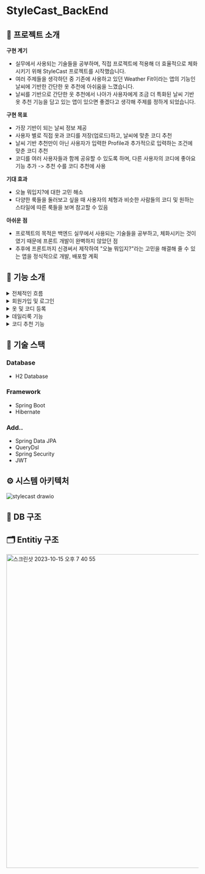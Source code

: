 # StyleCast_BackEnd

## 📖 프로젝트 소개

**구현 계기**

* 실무에서 사용되는 기술들을 공부하며, 직접 프로젝트에 적용해 더 효율적으로 체화시키기 위해 StyleCast 프로젝트를 시작했습니다.
* 여러 주제들을 생각하던 중 기존에 사용하고 있던 Weather Fit이라는 앱의 기능인 날씨에 기반한 간단한 옷 추천에 아쉬움을 느꼈습니다.
* 날씨를 기반으로 간단한 옷 추천에서 나아가 사용자에게 조금 더 특화된 날씨 기반 옷 추천 기능을 담고 있는 앱이 있으면 좋겠다고 생각해 주제를 정하게 되었습니다. 
 
**구현 목표**

* 가장 기반이 되는 날씨 정보 제공
* 사용자 별로 직접 옷과 코디를 저장(업로드)하고, 날씨에 맞춘 코디 추천
* 날씨 기반 추천만이 아닌 사용자가 입력한 Profile과 추가적으로 입력하는 조건에 맞춘 코디 추천
* 코디를 여러 사용자들과 함께 공유할 수 있도록 하며, 다른 사용자의 코디에 좋아요 기능 추가 -> 추천 수를 코디 추천에 사용

**기대 효과**
* 오늘 뭐입지?에 대한 고민 해소
* 다양한 룩들을 둘러보고 싶을 때 사용자의 체형과 비슷한 사람들의 코디 및 원하는 스타일에 따른 룩들을 보며 참고할 수 있음

**아쉬운 점**
* 프로젝트의 목적은 백엔드 실무에서 사용되는 기술들을 공부하고, 체화시키는 것이였기 때문에 프론트 개발이 완벽하지 않았던 점
* 추후에 프론트까지 신경써서 제작하여 "오늘 뭐입지?"라는 고민을 해결해 줄 수 있는 앱을 정식적으로 개발, 배포할 계획 

## 🔎 기능 소개
<details>
<summary>전체적인 흐름</summary>
<div markdown="1">
 
 ![전체적흐름](https://github.com/jaemin-shin02/StyleCast_BackEnd/assets/99861250/2faeab50-1c1a-4551-9da9-c6363ce1e381)

 
 * 해당 프로젝트의 전체적인 기능들의 흐름
 * GeocodingApi와 openWeatherMap api를 통해 위치 기반 날씨 정보 제공
 * 사용자의 Profile을 기반으로 코디 추천기능 제공
 * 다른 사용자들의 좋아요 즉, likes 수가 최소 10개 이상인 코디 추천
 * 날씨를 기반으로 여러 사용자들의 코디를 토대로 코디 추천
 * 사용자가 원하는 Style 지정시 해당 Style 코디들만 추천
 * 사용자가 등록한 코디와 옷에 BookMark 기능을 추가하여 선호하는 옷들을 사용자에게 선별 제공

</div>
</details>

<details>
<summary>회원가입 및 로그인</summary>
<div markdown="1">
 
 ![회원가입및로그인](https://github.com/19-21-40/KLtime_FrontEnd/assets/99861250/032deaa9-d901-4c3d-b2d6-19558df9b1a7)


* 회원가입 진행시 이메일 인증을 받으며 가입 성공시 로그인 페이지로 이동

***
 ![프로필설정](https://github.com/jaemin-shin02/StyleCast_BackEnd/assets/99861250/28b0b4a5-5186-4280-a5af-b5d5a7cb7c8c)


* 회원가입 이후 프로필 설정
***
 ![로그인성공코디O](https://github.com/19-21-40/KLtime_FrontEnd/assets/99861250/62112528-68a5-4b5d-aaec-9c9ab62dd258)


* 코디가 있을 때 로그인 예시
* 로그인 성공시 메인 페이지로 이동
* 메인 페이지에서는 사용자의 정보에 있는 지역의 날씨와 기본적인 코디 추천
  * GeocodingApi와 openWeatherMap api를 통해 위치 기반 날씨 정보 제공
* 내 코디가 있을 시 날씨를 기반으로 코디 추천
***
 ![로그인실패및코디X](https://github.com/19-21-40/KLtime_FrontEnd/assets/99861250/335f203e-9e45-4d86-862b-d396a9e77770)


* 코디가 없을 때 로그인 예시
* 로그인 실패시 콘솔에 에러표시
* 메인 페이지에서는 사용자의 정보에 있는 지역의 날씨와 기본적인 코디 추천 동일
  * GeocodingApi와 openWeatherMap api를 통해 위치 기반 날씨 정보 제공
* 내 코디가 없다면 메시지 출력

</div>
</details>

<details>
<summary>옷 및 코디 등록</summary>
<div markdown="1">

 ![옷추가](https://github.com/jaemin-shin02/StyleCast_BackEnd/assets/99861250/b8956934-23af-4638-b067-4bf9716b0dbf)


* 본인 소유의 옷을 추가할 수 있습니다.
***
 ![내옷장](https://github.com/jaemin-shin02/StyleCast_BackEnd/assets/99861250/0c5af5b2-3b28-431a-8d46-94296e55b12c)


* 사용자가 추가한 옷들을 살펴볼 수 있습니다.
* 카테고리별 조회가 가능합니다.
*** 
 ![코디추가](https://github.com/jaemin-shin02/StyleCast_BackEnd/assets/99861250/226957ca-fb61-49c7-a8dd-dcb4390a9298)


* 본인의 코디를 추가할 수 있습니다.
***
 ![내코디](https://github.com/jaemin-shin02/StyleCast_BackEnd/assets/99861250/e8da7681-99eb-4c61-b9fd-e98398f952bd)

* 사용자가 추가한 코디들을 살펴볼 수 있습니다.
* 스타일별 조회가 가능합니다.

</div>
</details>

<details>
<summary>데일리룩 기능</summary>
<div markdown="1">

![데일리룩둘러보기](https://github.com/jaemin-shin02/StyleCast_BackEnd/assets/99861250/f6d91439-ac47-4863-8d28-e79e84a4494d)


* 사용자들이 추가한 코디가 데일리룩 게시판에서 조회됩니다.
* 각 사용자는 다른 사용자들의 코디에 좋아요를 누를 수 있습니다.
* 좋아요 2개 이상이 된다면 추천 코디 목록에 들어갈 수 있습니다.

</div>
</details>

<details>
<summary>코디 추천 기능</summary>
<div markdown="1">

![코디추천남자](https://github.com/jaemin-shin02/StyleCast_BackEnd/assets/99861250/16902e8b-619f-427e-8c69-618c05554360)


* 남성 유저
* 일반 코디 추천의 경우 날씨와 기온에 따른 추천기능
* 스타일별 추천 기능
  * 다른 사용자들의 좋아요 즉, likes 수가 최소 2개 이상인 코디 추천
  * 사용자가 원하는 Style 지정시 해당 Style 코디들만 추천
  * 사용자의 Profile이 추천시 사용되기 때문에 사용자에 맞춤형 서비스 제공 가능
***
![코디추천여자](https://github.com/jaemin-shin02/StyleCast_BackEnd/assets/99861250/3d8e6b0b-2efe-4299-9c35-f957270ab9a0)

* 여성 유저
* 일반 코디 추천의 경우 날씨와 기온에 따른 추천기능
* 스타일별 추천 기능
  * 다른 사용자들의 좋아요 즉, likes 수가 최소 2개 이상인 코디 추천
  * 사용자가 원하는 Style 지정시 해당 Style 코디들만 추천
  * 사용자의 Profile이 추천시 사용되기 때문에 사용자에 맞춤형 서비스 제공 가능

</div>
</details>

## 📃 기술 스택
### Database
* H2 Database

### Framework
* Spring Boot
* Hibernate

### Add..
* Spring Data JPA
* QueryDsl
* Spring Security
* JWT

## ⚙️ 시스템 아키텍처
![stylecast drawio](https://github.com/19-21-40/KLtime_BackEnd/assets/99861250/74a94069-136d-4dde-9ddc-b45ab7f5dc0f)

## 📁 DB 구조


## 🗂️ Entitiy 구조
<img width="821" alt="스크린샷 2023-10-15 오후 7 40 55" src="https://github.com/jaemin-shin02/StyleCast_BackEnd/assets/99861250/b5b239f8-d4ea-4693-9c17-80652e74c1c4">


